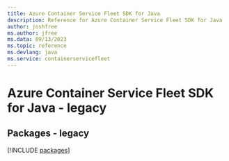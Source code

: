 ```yaml
---
title: Azure Container Service Fleet SDK for Java
description: Reference for Azure Container Service Fleet SDK for Java
author: joshfree
ms.author: jfree
ms.data: 09/13/2023
ms.topic: reference
ms.devlang: java
ms.service: containerservicefleet
---
```

# Azure Container Service Fleet SDK for Java - legacy
## Packages - legacy
[!INCLUDE [packages](container-service-fleet-index.md)]